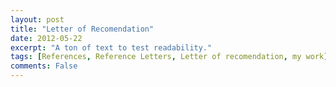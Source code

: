 ```yaml
---
layout: post
title: "Letter of Recomendation"
date: 2012-05-22
excerpt: "A ton of text to test readability."
tags: [References, Reference Letters, Letter of recomendation, my work]
comments: False
---
```

